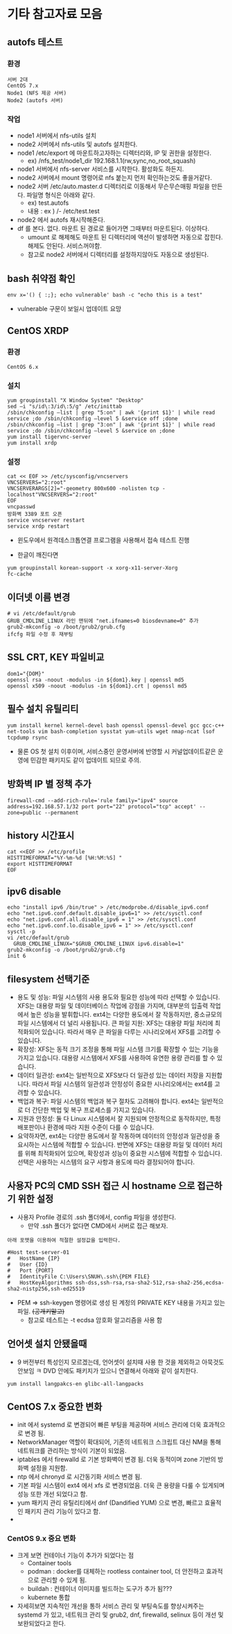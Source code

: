 # 기타 참고자료 모음
## autofs 테스트
### 환경
```
서버 2대
CentOS 7.x
Node1 (NFS 제공 서버)
Node2 (autofs 서버)
```

### 작업
* node1 서버에서 nfs-utils 설치
* node2 서버에서 nfs-utils 및 autofs 설치한다.
* node1 /etc/export 에 마운트하고자하는 디렉터리와, IP 및 권한을 설정한다.
    * ex) /nfs_test/node1_dir 192.168.1.1(rw,sync,no_root_squash)
* node1 서버에서 nfs-server 서비스를 시작한다. 활성화도 하든지.
* node2 서버에서 mount 명령어로 nfs 붙는지 먼저 확인하는것도 좋을거같다.
* node2 서버 /etc/auto.master.d 디렉터리로 이동해서 무슨무슨매핑 파일을 만든다. 파일명 형식은 아래와 같다.
	* ex) test.autofs
	* 내용 : ex ) /- /etc/test.test
* node2 에서 autofs 재시작해준다.
* df 를 본다. 없다. 마운트 된 경로로 들어가면 그때부터 마운트된다. 이상하다.
	* umount 로 해제해도 마운트 된 디렉터리에 액션이 발생하면 자동으로 잡힌다. 해제도 안된다. 서비스꺼야함.
	* 참고로 node2 서버에서 디렉터리를 설정하지않아도 자동으로 생성된다. 

## bash 취약점 확인
```
env x='() { :;}; echo vulnerable' bash -c "echo this is a test"
```
* vulnerable 구문이 보일시 업데이트 요망

## CentOS XRDP
### 환경
```
CentOS 6.x
```

### 설치
```
yum groupinstall "X Window System" "Desktop"
sed –i "s/id\:3/id\:5/g" /etc/inittab
/sbin/chkconfig —list | grep "5:on" | awk '{print $1}' | while read service ;do /sbin/chkconfig —level 5 &service off ;done
/sbin/chkconfig —list | grep "3:on" | awk '{print $1}' | while read service ;do /sbin/chkconfig —level 5 &service on ;done
yum install tigervnc-server
yum install xrdp
```

### 설정
```
cat << EOF >> /etc/sysconfig/vncservers
VNCSERVERS="2:root"
VNCSERVERARGS[2]="-geometry 800x600 -nolisten tcp -localhost"VNCSERVERS="2:root"
EOF
vncpasswd
방화벽 3389 포트 오픈
service vncserver restart
service xrdp restart
```
* 윈도우에서 원격데스크톱연결 프로그램을 사용해서 접속 테스트 진행

* 한글이 깨진다면
```
yum groupinstall korean-support -x xorg-x11-server-Xorg
fc-cache 
```

## 이더넷 이름 변경
```
# vi /etc/default/grub
GRUB_CMDLINE_LINUX 라인 맨뒤에 "net.ifnames=0 biosdevname=0" 추가
grub2-mkconfig -o /boot/grub2/grub.cfg
ifcfg 파일 수정 후 재부팅
```

## SSL CRT, KEY 파일비교
```
dom1="{DOM}"
openssl rsa -noout -modulus -in ${dom1}.key | openssl md5
openssl x509 -noout -modulus -in ${dom1}.crt | openssl md5
```

## 필수 설치 유틸리티
```
yum install kernel kernel-devel bash openssl openssl-devel gcc gcc-c++ net-tools vim bash-completion sysstat yum-utils wget nmap-ncat lsof tcpdump rsync
```
* 물론 OS 첫 설치 이후이며, 서비스중인 운영서버에 반영할 시 커널업데이트같은 운영에 민감한 패키지도 같이 업데이트 되므로 주의.

## 방화벽 IP 별 정책 추가
```
firewall-cmd --add-rich-rule='rule family="ipv4" source address=192.168.57.1/32 port port="22" protocol="tcp" accept' --zone=public --permanent
```

## history 시간표시
```
cat <<EOF >> /etc/profile
HISTTIMEFORMAT="%Y-%m-%d [%H:%M:%S] "
export HISTTIMEFORMAT
EOF
```

## ipv6 disable
```
echo "install ipv6 /bin/true" > /etc/modprobe.d/disable_ipv6.conf
echo "net.ipv6.conf.default.disable_ipv6=1" >> /etc/sysctl.conf
echo "net.ipv6.conf.all.disable_ipv6 = 1" >> /etc/sysctl.conf
echo "net.ipv6.conf.lo.disable_ipv6 = 1" >> /etc/sysctl.conf
sysctl -p
vi /etc/default/grub
  GRUB_CMDLINE_LINUX="$GRUB_CMDLINE_LINUX ipv6.disable=1"
grub2-mkconfig -o /boot/grub2/grub.cfg
init 6
```

## filesystem 선택기준
* 용도 및 성능: 파일 시스템의 사용 용도와 필요한 성능에 따라 선택할 수 있습니다. XFS는 대용량 파일 및 데이터베이스 작업에 강점을 가지며, 대부분의 입출력 작업에서 높은 성능을 발휘합니다. ext4는 다양한 용도에서 잘 작동하지만, 중소규모의 파일 시스템에서 더 널리 사용됩니다.
큰 파일 지원: XFS는 대용량 파일 처리에 최적화되어 있습니다. 따라서 매우 큰 파일을 다루는 시나리오에서 XFS를 고려할 수 있습니다.
* 확장성: XFS는 동적 크기 조정을 통해 파일 시스템 크기를 확장할 수 있는 기능을 가지고 있습니다. 대용량 시스템에서 XFS를 사용하여 유연한 용량 관리를 할 수 있습니다.
* 데이터 일관성: ext4는 일반적으로 XFS보다 더 일관성 있는 데이터 저장을 지원합니다. 따라서 파일 시스템의 일관성과 안정성이 중요한 시나리오에서는 ext4를 고려할 수 있습니다.
* 백업과 복구: 파일 시스템의 백업과 복구 절차도 고려해야 합니다. ext4는 일반적으로 더 간단한 백업 및 복구 프로세스를 가지고 있습니다.
* 지원과 안정성: 둘 다 Linux 시스템에서 잘 지원되며 안정적으로 동작하지만, 특정 배포판이나 환경에 따라 지원 수준이 다를 수 있습니다.
* 요약하자면, ext4는 다양한 용도에서 잘 작동하며 데이터의 안정성과 일관성을 중요시하는 시스템에 적합할 수 있습니다. 반면에 XFS는 대용량 파일 및 데이터 처리를 위해 최적화되어 있으며, 확장성과 성능이 중요한 시스템에 적합할 수 있습니다. 선택은 사용하는 시스템의 요구 사항과 용도에 따라 결정되어야 합니다.

## 사용자 PC의 CMD SSH 접근 시 hostname 으로 접근하기 위한 설정
* 사용자 Profile 경로의 .ssh 폴더에서, config 파일을 생성한다.
	* 만약 .ssh 폴더가 없다면 CMD에서 서버로 접근 해보자.
```
아래 포맷을 이용하여 적절한 설정값을 입력한다.

#Host test-server-01
#	HostName {IP}
#	User {ID}
#	Port {PORT}
#	IdentityFile C:\Users\SNUH\.ssh\{PEM FILE}
#	HostKeyAlgorithms ssh-dss,ssh-rsa,rsa-sha2-512,rsa-sha2-256,ecdsa-sha2-nistp256,ssh-ed25519
```
* PEM => ssh-keygen 명령어로 생성 된 계정의 PRIVATE KEY 내용을 가지고 있는 파일. ~~(공개키말고)~~ 
	* 참고로 테스트는 -t ecdsa 암호화 알고리즘을 사용 함

## 언어셋 설치 안됐을때
* 9 버전부터 특성인지 모르겠는데, 언어셋이 설치때 사용 한 것을 제외하고 아묵것도 안보임 ㅋ DVD 안에도 패키지가 있으니 연결해서 아래와 같이 설치한다.
```
yum install langpakcs-en glibc-all-langpacks
```

## CentOS 7.x 중요한 변화
* init 에서 systemd 로 변경되어 빠른 부팅을 제공하며 서비스 관리에 더욱 효과적으로 변경 됨.
* NetworkManager 역할이 확대되어, 기존의 네트워크 스크립트 대신 NM을 통해 네트워크를 관리하는 방식이 기본이 되었음.
* iptables 에서 firewalld 로 기본 방화벽이 변경 됨. 더욱 동적이며 zone 기반의 방화벽 설정을 지원함.
* ntp 에서 chronyd 로 시간동기화 서비스 변경 됨.
* 기본 파일 시스템이 ext4 에서 xfs 로 변경되었음. 더욱 큰 용량을 다룰 수 있게되며 성능 또한 개선 되었다고 함.
* yum 패키지 관리 유틸리티에서 dnf (Dandified YUM) 으로 변경, 빠르고 효율적인 패키지 관리 기능이 있다고 함.
* 
### CentOS 9.x 중요 변화
* 크게 보면 컨테이너 기능이 추가가 되었다는 점
	- Container tools
	+ podman : docker를 대체하는 rootless container tool, 더 안전하고 효과적으로 관리할 수 있게 됨.
	+ buildah : 컨테이너 이미지를 빌드하는 도구가 추가 됨???
	+ kubernete 통합
* 자세히보면 지속적인 개선을 통하 서비스 관리 및 부팅속도를 향상시켜주는 systemd 가 있고, 네트워크 관리 및 grub2, dnf, firewalld, selinux 등이 개선 및 보완되었다고 한다.